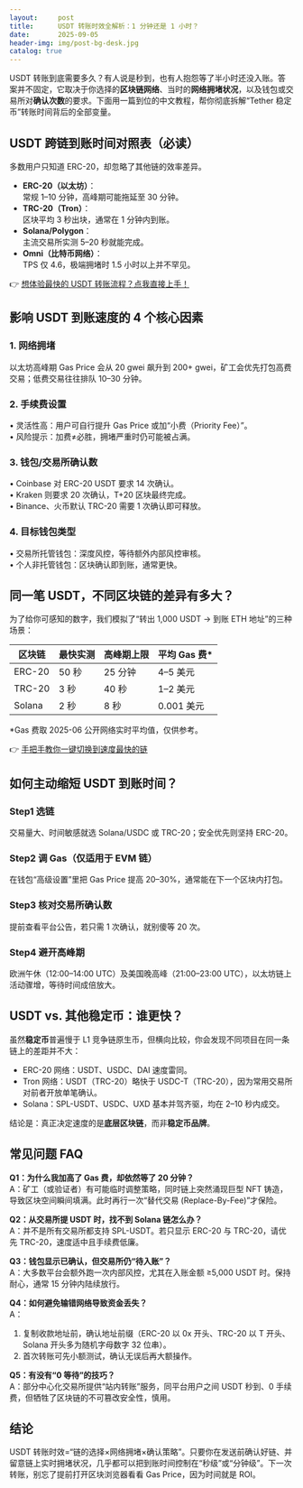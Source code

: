 ```yaml
---
layout:     post
title:      USDT 转账时效全解析：1 分钟还是 1 小时？
date:       2025-09-05
header-img: img/post-bg-desk.jpg
catalog: true
---
```


USDT 转账到底需要多久？有人说是秒到，也有人抱怨等了半小时还没入账。答案并不固定，它取决于你选择的**区块链网络**、当时的**网络拥堵状况**，以及钱包或交易所对**确认次数**的要求。下面用一篇到位的中文教程，帮你彻底拆解“Tether 稳定币”转账时间背后的全部变量。

## USDT 跨链到账时间对照表（必读）

多数用户只知道 ERC-20，却忽略了其他链的效率差异。

- **ERC-20（以太坊）**：  
  常规 1–10 分钟，高峰期可能拖延至 30 分钟。  
- **TRC-20（Tron）**：  
  区块平均 3 秒出块，通常在 1 分钟内到账。  
- **Solana/Polygon**：  
  主流交易所实测 5–20 秒就能完成。  
- **Omni（比特币网络）**：  
  TPS 仅 4.6，极端拥堵时 1.5 小时以上并不罕见。

👉 [想体验最快的 USDT 转账流程？点我直接上手！](https://okxdog.com/)

## 影响 USDT 到账速度的 4 个核心因素

### 1. 网络拥堵
以太坊高峰期 Gas Price 会从 20 gwei 飙升到 200+ gwei，矿工会优先打包高费交易；低费交易往往排队 10–30 分钟。

### 2. 手续费设置
• 灵活性高：用户可自行提升 Gas Price 或加“小费（Priority Fee）”。  
• 风险提示：加费≠必胜，拥堵严重时仍可能被占满。

### 3. 钱包/交易所确认数
• Coinbase 对 ERC-20 USDT 要求 14 次确认。  
• Kraken 则要求 20 次确认，T+20 区块最终完成。  
• Binance、火币默认 TRC-20 需要 1 次确认即可释放。

### 4. 目标钱包类型
• 交易所托管钱包：深度风控，等待额外内部风控审核。  
• 个人非托管钱包：区块确认即到账，通常更快。

## 同一笔 USDT，不同区块链的差异有多大？

为了给你可感知的数字，我们模拟了“转出 1,000 USDT → 到账 ETH 地址”的三种场景：

| 区块链     | 最快实测 | 高峰期上限 | 平均 Gas 费* |
| ---------- | -------- | ---------- | ------------ |
| ERC-20     | 50 秒    | 25 分钟    | 4–5 美元     |
| TRC-20     | 3 秒     | 40 秒      | 1–2 美元     |
| Solana     | 2 秒     | 8 秒       | 0.001 美元   |

\*Gas 费取 2025-06 公开网络实时平均值，仅供参考。

👉 [手把手教你一键切换到速度最快的链](https://okxdog.com/)

## 如何主动缩短 USDT 到账时间？

### Step1 选链
交易量大、时间敏感就选 Solana/USDC 或 TRC-20；安全优先则坚持 ERC-20。

### Step2 调 Gas（仅适用于 EVM 链）
在钱包“高级设置”里把 Gas Price 提高 20–30%，通常能在下一个区块内打包。

### Step3 核对交易所确认数
提前查看平台公告，若只需 1 次确认，就别傻等 20 次。

### Step4 避开高峰期
欧洲午休（12:00–14:00 UTC）及美国晚高峰（21:00–23:00 UTC），以太坊链上活动骤增，等待时间成倍放大。

## USDT vs. 其他稳定币：谁更快？

虽然**稳定币**普遍慢于 L1 竞争链原生币，但横向比较，你会发现不同项目在同一条链上的差距并不大：

- ERC-20 网络：USDT、USDC、DAI 速度雷同。
- Tron 网络：USDT（TRC-20）略快于 USDC-T（TRC-20），因为常用交易所对前者开放单笔确认。
- Solana：SPL-USDT、USDC、UXD 基本并驾齐驱，均在 2–10 秒内成交。

结论是：真正决定速度的是**底层区块链**，而非**稳定币品牌**。

## 常见问题 FAQ

**Q1：为什么我加高了 Gas 费，却依然等了 20 分钟？**  
A：矿工（或验证者）有可能临时调整策略，同时链上突然涌现巨型 NFT 铸造，导致区块空间瞬间填满。此时再行一次“替代交易 (Replace-By-Fee)”才保险。

**Q2：从交易所提 USDT 时，找不到 Solana 链怎么办？**  
A：并不是所有交易所都支持 SPL-USDT。若只显示 ERC-20 与 TRC-20，请优先 TRC-20，速度适中且手续费低廉。

**Q3：钱包显示已确认，但交易所仍“待入账”？**  
A：大多数平台会额外跑一次内部风控，尤其在入账金额 ≥5,000 USDT 时。保持耐心，通常 15 分钟内陆续放行。

**Q4：如何避免输错网络导致资金丢失？**  
A：  
1. 复制收款地址前，确认地址前缀（ERC-20 以 0x 开头、TRC-20 以 T 开头、Solana 开头多为随机字母数字 32 位串）。  
2. 首次转账可先小额测试，确认无误后再大额操作。

**Q5：有没有“0 等待”的技巧？**  
A：部分中心化交易所提供“站内转账”服务，同平台用户之间 USDT 秒到、0 手续费，但牺牲了区块链的不可篡改安全性，慎用。

## 结论

USDT 转账时效=“链的选择×网络拥堵×确认策略”。只要你在发送前确认好链、并留意链上实时拥堵状况，几乎都可以把到账时间控制在“秒级”或“分钟级”。下一次转账，别忘了提前打开区块浏览器看看 Gas Price，因为时间就是 ROI。